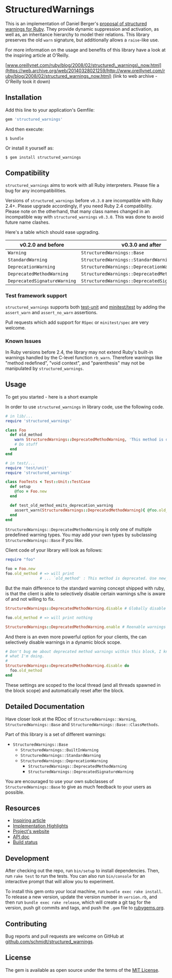 # StructuredWarnings

This is an implementation of Daniel Berger's [proposal of structured warnings
for Ruby](https://web.archive.org/web/20140328021259/http://www.oreillynet.com/ruby/blog/2008/02/structured_warnings_now.html).
They provide dynamic suppression and activation, as well as, an inheritance
hierarchy to model their relations. This library preserves the old `warn`
signature, but additionally allows a `raise`-like use.

For more information on the usage and benefits of this library have a look at
the inspiring article at O'Reilly.

[www.oreillynet.com/ruby/blog/2008/02/structured\_warnings\_now.html](https://web.archive.org/web/20140328021259/http://www.oreillynet.com/ruby/blog/2008/02/structured_warnings_now.html)
(link to web archive - O'Reilly took it down)



## Installation

Add this line to your application's Gemfile:

```ruby
gem 'structured_warnings'
```

And then execute:

    $ bundle

Or install it yourself as:

    $ gem install structured_warnings


## Compatibility

`structured_warnings` aims to work with all Ruby interpreters. Please file a bug
for any incompatibilities.


Versions of `structured_warnings` before `v0.3.0` are incompatible with Ruby
2.4+. Please upgrade accordingly, if you need Ruby 2.4 compatibility. Please
note on the otherhand, that many class names changed in an incompatible way
with `structured_warnings` `v0.3.0`. This was done to avoid future name clashes.

Here's a table which should ease upgrading.

| v0.2.0 and before            | v0.3.0 and after                                 |
|------------------------------|--------------------------------------------------|
| `Warning`                    | `StructuredWarnings::Base`                       |
| `StandardWarning`            | `StructuredWarnings::StandardWarning`            |
| `DeprecationWarning`         | `StructuredWarnings::DeprecationWarning`         |
| `DeprecatedMethodWarning`    | `StructuredWarnings::DeprecatedMethodWarning`    |
| `DeprecatedSignatureWarning` | `StructuredWarnings::DeprecatedSignatureWarning` |


### Test framework support

`structured_warnings` supports both
[test-unit](https://github.com/test-unit/test-unit/) and
[minitest/test](https://github.com/seattlerb/minitest/) by adding the
`assert_warn` and `assert_no_warn` assertions.

Pull requests which add support for `RSpec` or `minitest/spec` are very welcome.


### Known Issues

In Ruby versions before 2.4, the library may not extend Ruby's built-in
warnings handled by the C-level function `rb_warn`. Therefore warnings like
"method redefined", "void context", and "parenthesis" may not be manipulated by
`structured_warnings`.


## Usage

To get you started - here is a short example

In order to use `structured_warnings` in library code, use the following code.

```ruby
# in lib/...
require 'structured_warnings'

class Foo
  def old_method
    warn StructuredWarnings::DeprecatedMethodWarning, 'This method is deprecated. Use new_method instead'
    # Do stuff
  end
end

# in test/...
require 'test/unit'
require 'structured_warnings'

class FooTests < Test::Unit::TestCase
  def setup
    @foo = Foo.new
  end

  def test_old_method_emits_deprecation_warning
    assert_warn(StructuredWarnings::DeprecatedMethodWarning){ @foo.old_method }
  end
end
```

`StructuredWarnings::DeprecatedMethodWarning` is only one of multiple predefined
warning types. You may add your own types by subclassing
`StructuredWarnings::Base` if you like.

Client code of your library will look as follows:

```ruby
require "foo"

foo = Foo.new
foo.old_method # => will print
               # ... `old_method' : This method is deprecated. Use new_method instead (StructuredWarnings::DeprecatedMethodWarning)
```

But the main difference to the standard warning concept shipped with ruby, is
that the client is able to selectively disable certain warnings s/he is aware of
and not willing to fix.

```ruby
StructuredWarnings::DeprecatedMethodWarning.disable # Globally disable warnings about deprecated methods!

foo.old_method # => will print nothing

StructuredWarnings::DeprecatedMethodWarning.enable # Reenable warnings again.
```

And there is an even more powerful option for your clients, the can selectively
disable warnings in a dynamic block scope.

```ruby
# Don't bug me about deprecated method warnings within this block, I know
# what I'm doing.
#
StructuredWarnings::DeprecatedMethodWarning.disable do
  foo.old_method
end
```

These settings are scoped to the local thread (and all threads spawned in the
block scope) and automatically reset after the block.


## Detailed Documentation

Have closer look at the RDoc of `StructuredWarnings::Warning`,
`StructuredWarnings::Base` and `StructuredWarnings::Base::ClassMethods`.

Part of this library is a set of different warnings:

* `StructuredWarnings::Base`
  * `StructuredWarnings::BuiltInWarning`
  * `StructuredWarnings::StandardWarning`
  * `StructuredWarnings::DeprecationWarning`
    * `StructuredWarnings::DeprecatedMethodWarning`
    * `StructuredWarnings::DeprecatedSignatureWarning`

You are encouraged to use your own subclasses of `StructuredWarnings::Base` to
give as much feedback to your users as possible.


## Resources

* [Inspiring article](https://web.archive.org/web/20140328021259/http://www.oreillynet.com/ruby/blog/2008/02/structured_warnings_now.html)
* [Implementation Highlights](http://www.nach-vorne.de/2008/2/22/structured_warnings-highlights)
* [Project's website](https://github.com/schmidt/structured_warnings/)
* [API doc](http://rdoc.info/projects/schmidt/structured_warnings)
* [Build status](https://travis-ci.org/schmidt/structured_warnings)


## Development

After checking out the repo, run `bin/setup` to install dependencies. Then, run
`rake test` to run the tests. You can also run `bin/console` for an interactive
prompt that will allow you to experiment.

To install this gem onto your local machine, run `bundle exec rake install`. To
release a new version, update the version number in `version.rb`, and then run
`bundle exec rake release`, which will create a git tag for the version, push
git commits and tags, and push the `.gem` file to
[rubygems.org](https://rubygems.org).

## Contributing

Bug reports and pull requests are welcome on GitHub at
[github.com/schmidt/structured\_warnings](https://github.com/schmidt/structured_warnings).


## License

The gem is available as open source under the terms of the [MIT
License](http://opensource.org/licenses/MIT).
